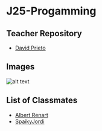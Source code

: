 # J25-Progamming

## Teacher Repository
- [David Prieto](https://github.com/d-prieto/J25-Programming)

## Images
![alt text](https://upload.wikimedia.org/wikipedia/commons/1/14/Quincy_Promes_in_2022.jpg)

## List of Classmates
- [Albert Renart](https://github.com/albertrenart/J25-programming)
- [SpaikyJordi](https://github.com/Spaikyjordi/J25-programming-jordi)
